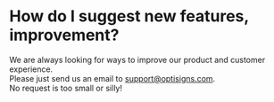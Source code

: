 # How do I suggest new features, improvement?

We are always looking for ways to improve our product and customer experience.  
Please just send us an email to [support@optisigns.com](mailto:support@optisigns.com).  
No request is too small or silly!